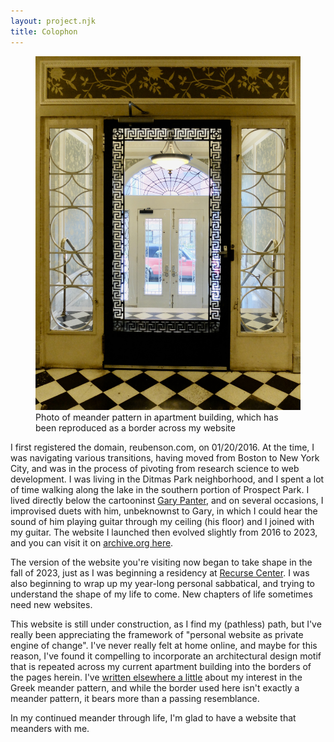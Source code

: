 ```yaml
---
layout: project.njk
title: Colophon
---
```

<figure class="figure-medium">
  <img src="/public/meander-door.jpg" alt="photo of meander pattern in apartment building">
  <figcaption>Photo of meander pattern in apartment building, which has been reproduced as a border across my website</figcaption>
</figure>

I first registered the domain, reubenson.com, on 01/20/2016. At the time, I was navigating various transitions, having moved from Boston to New York City, and was in the process of pivoting from research science to web development. I was living in the Ditmas Park neighborhood, and I spent a lot of time walking along the lake in the southern portion of Prospect Park. I lived directly below the cartooninst [Gary Panter](https://en.wikipedia.org/wiki/Gary_Panter), and on several occasions, I improvised duets with him, unbeknownst to Gary, in which I could hear the sound of him playing guitar through my ceiling (his floor) and I joined with my guitar. The website I launched then evolved slightly from 2016 to 2023, and you can visit it on [archive.org here](https://web.archive.org/web/20230406031235/https://reubenson.com/).

The version of the website you're visiting now began to take shape in the fall of 2023, just as I was beginning a residency at [Recurse Center](https://recurse.com). I was also beginning to wrap up my year-long personal sabbatical, and trying to understand the shape of my life to come. New chapters of life sometimes need new websites. 

This website is still under construction, as I find my (pathless) path, but I've really been appreciating the framework of "personal website as private engine of change". I've never really felt at home online, and maybe for this reason, I've found it compelling to incorporate an architectural design motif that is repeated across my current apartment building into the borders of the pages herein. I've [written elsewhere a little](https://medium.com/@reubenson/foray-into-3d-printing-with-clay-at-haystack-207064511cd) about my interest in the Greek meander pattern, and while the border used here isn't exactly a meander pattern, it bears more than a passing resemblance.

In my continued meander through life, I'm glad to have a website that meanders with me.